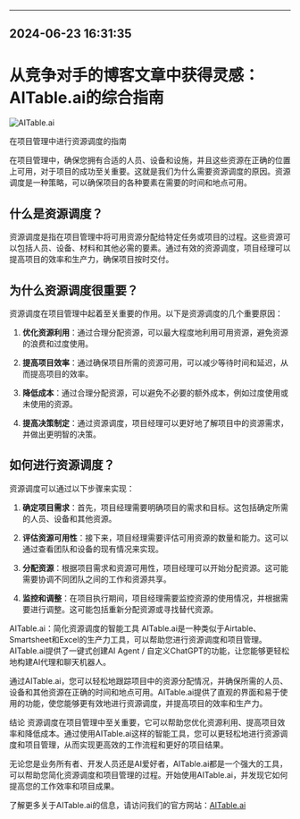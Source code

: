 

---------------------------------------------
2024-06-23 16:31:35
---------------------------------------------

# 从竞争对手的博客文章中获得灵感：AITable.ai的综合指南

![AITable.ai](https://www.example.com/aitable.jpg)

在项目管理中进行资源调度的指南

在项目管理中，确保您拥有合适的人员、设备和设施，并且这些资源在正确的位置上可用，对于项目的成功至关重要。这就是我们为什么需要资源调度的原因。资源调度是一种策略，可以确保项目的各种要素在需要的时间和地点可用。

## 什么是资源调度？
资源调度是指在项目管理中将可用资源分配给特定任务或项目的过程。这些资源可以包括人员、设备、材料和其他必需的要素。通过有效的资源调度，项目经理可以提高项目的效率和生产力，确保项目按时交付。

## 为什么资源调度很重要？
资源调度在项目管理中起着至关重要的作用。以下是资源调度的几个重要原因：

1. **优化资源利用**：通过合理分配资源，可以最大程度地利用可用资源，避免资源的浪费和过度使用。

2. **提高项目效率**：通过确保项目所需的资源可用，可以减少等待时间和延迟，从而提高项目的效率。

3. **降低成本**：通过合理分配资源，可以避免不必要的额外成本，例如过度使用或未使用的资源。

4. **提高决策制定**：通过资源调度，项目经理可以更好地了解项目中的资源需求，并做出更明智的决策。

## 如何进行资源调度？
资源调度可以通过以下步骤来实现：

1. **确定项目需求**：首先，项目经理需要明确项目的需求和目标。这包括确定所需的人员、设备和其他资源。

2. **评估资源可用性**：接下来，项目经理需要评估可用资源的数量和能力。这可以通过查看团队和设备的现有情况来实现。

3. **分配资源**：根据项目需求和资源可用性，项目经理可以开始分配资源。这可能需要协调不同团队之间的工作和资源共享。

4. **监控和调整**：在项目执行期间，项目经理需要监控资源的使用情况，并根据需要进行调整。这可能包括重新分配资源或寻找替代资源。

AITable.ai：简化资源调度的智能工具
AITable.ai是一种类似于Airtable、Smartsheet和Excel的生产力工具，可以帮助您进行资源调度和项目管理。AITable.ai提供了一键式创建AI Agent / 自定义ChatGPT的功能，让您能够更轻松地构建AI代理和聊天机器人。

通过AITable.ai，您可以轻松地跟踪项目中的资源分配情况，并确保所需的人员、设备和其他资源在正确的时间和地点可用。AITable.ai提供了直观的界面和易于使用的功能，使您能够更有效地进行资源调度，并提高项目的效率和生产力。

结论
资源调度在项目管理中至关重要，它可以帮助您优化资源利用、提高项目效率和降低成本。通过使用AITable.ai这样的智能工具，您可以更轻松地进行资源调度和项目管理，从而实现更高效的工作流程和更好的项目结果。

无论您是业务所有者、开发人员还是AI爱好者，AITable.ai都是一个强大的工具，可以帮助您简化资源调度和项目管理的过程。开始使用AITable.ai，并发现它如何提高您的工作效率和项目成果。

了解更多关于AITable.ai的信息，请访问我们的官方网站：[AITable.ai](https://www.example.com)